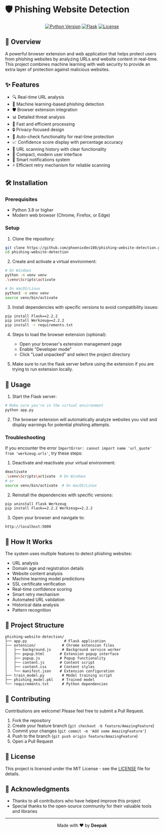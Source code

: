 # 🛡️ Phishing Website Detection

<div align="center">

[![Python Version](https://img.shields.io/badge/python-3.8%2B-blue.svg)](https://www.python.org/downloads/)
[![Flask](https://img.shields.io/badge/Flask-2.2.2-green.svg)](https://flask.palletsprojects.com/)
[![License](https://img.shields.io/badge/license-MIT-blue.svg)](LICENSE)

</div>

## 🌟 Overview

A powerful browser extension and web application that helps protect users from phishing websites by analyzing URLs and website content in real-time. This project combines machine learning with web security to provide an extra layer of protection against malicious websites.

## ✨ Features

- 🔍 Real-time URL analysis
- 🤖 Machine learning-based phishing detection
- 🛡️ Browser extension integration
- 📊 Detailed threat analysis
- 🚀 Fast and efficient processing
- 🔒 Privacy-focused design
- 🔄 Auto-check functionality for real-time protection
- 📈 Confidence score display with percentage accuracy
- 📝 URL scanning history with clear functionality
- 🎨 Compact, modern user interface
- 🔔 Smart notifications system
- ⚡ Efficient retry mechanism for reliable scanning

## 🛠️ Installation

### Prerequisites

- Python 3.8 or higher
- Modern web browser (Chrome, Firefox, or Edge)

### Setup

1. Clone the repository:
```bash
git clone https://github.com/phoenixdev100/phishing-website-detection.git
cd phishing-website-detection
```

2. Create and activate a virtual environment:
```bash
# On Windows
python -m venv venv
.\venv\Scripts\activate

# On macOS/Linux
python3 -m venv venv
source venv/bin/activate
```

3. Install dependencies with specific versions to avoid compatibility issues:
```bash
pip install Flask==2.2.2
pip install Werkzeug==2.2.2
pip install -r requirements.txt
```

4. Steps to load the browser extension (optional):
   - Open your browser's extension management page
   - Enable "Developer mode"
   - Click "Load unpacked" and select the project directory

5. Make sure to run the flask server before using the extension if you are trying to run extension locally.

## 🚀 Usage

1. Start the Flask server:
```bash
# Make sure you're in the virtual environment
python app.py
```

2. The browser extension will automatically analyze websites you visit and display warnings for potential phishing attempts.

### Troubleshooting

If you encounter the error `ImportError: cannot import name 'url_quote' from 'werkzeug.urls'`, try these steps:

1. Deactivate and reactivate your virtual environment:
```bash
deactivate
.\venv\Scripts\activate  # On Windows
# or
source venv/bin/activate  # On macOS/Linux
```

2. Reinstall the dependencies with specific versions:
```bash
pip uninstall Flask Werkzeug
pip install Flask==2.2.2 Werkzeug==2.2.2
```
3. Open your browser and navigate to:
```
http://localhost:5000
```

## 🧠 How It Works

The system uses multiple features to detect phishing websites:

- URL analysis
- Domain age and registration details
- Website content analysis
- Machine learning model predictions
- SSL certificate verification
- Real-time confidence scoring
- Smart retry mechanism
- Automated URL validation
- Historical data analysis
- Pattern recognition

## 📁 Project Structure

```
phishing-website-detection/
├── app.py                 # Flask application
├── extension/            # Chrome extension files
│   ├── background.js     # Background service worker
│   ├── popup.html       # Extension popup interface
│   ├── popup.js         # Popup functionality
│   ├── content.js       # Content script
│   ├── content.css      # Content styles
│   └── manifest.json    # Extension configuration
├── train_model.py        # Model training script
├── phishing_model.pkl    # Trained model
└── requirements.txt      # Python dependencies
```

## 🤝 Contributing

Contributions are welcome! Please feel free to submit a Pull Request.

1. Fork the repository
2. Create your feature branch (`git checkout -b feature/AmazingFeature`)
3. Commit your changes (`git commit -m 'Add some AmazingFeature'`)
4. Push to the branch (`git push origin feature/AmazingFeature`)
5. Open a Pull Request

## 📝 License

This project is licensed under the MIT License - see the [LICENSE](LICENSE) file for details.

## 🙏 Acknowledgments

- Thanks to all contributors who have helped improve this project
- Special thanks to the open-source community for their valuable tools and libraries

---

<div align="center">
  
Made with ❤️ by **Deepak**
